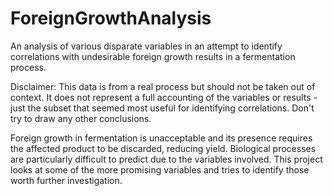 # ForeignGrowthAnalysis
An analysis of various disparate variables in an attempt to identify correlations with undesirable foreign growth results in a fermentation process.

Disclaimer: This data is from a real process but should not be taken out of context.  It does not represent a full accounting of the variables or results - just the subset that seemed most useful for identifying correlations.  Don't try to draw any other conclusions.

Foreign growth in fermentation is unacceptable and its presence requires the affected product to be discarded, reducing yield.  Biological processes are particularly difficult to predict due to the variables involved.  This project looks at some of the more promising variables and tries to identify those worth further investigation.
